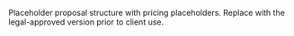 Placeholder proposal structure with pricing placeholders.
Replace with the legal-approved version prior to client use.
